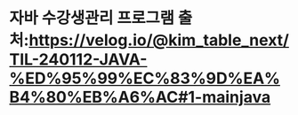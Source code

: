 # 자바 수강생관리 프로그램 출처:https://velog.io/@kim_table_next/TIL-240112-JAVA-%ED%95%99%EC%83%9D%EA%B4%80%EB%A6%AC#1-mainjava

